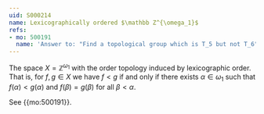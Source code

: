 ```yaml
---
uid: S000214
name: Lexicographically ordered $\mathbb Z^{\omega_1}$
refs:
- mo: 500191
  name: 'Answer to: "Find a topological group which is T_5 but not T_6"'
---
```


The space $X = \mathbb Z ^ {\omega_1}$ with the order topology induced by lexicographic order. 
That is, for $f,g \in X$ we have $f < g$ if and only if there exists $\alpha \in \omega_1$ such that $f(\alpha) < g(\alpha)$ and $f(\beta) = g(\beta)$ for all $\beta < \alpha$.

See {{mo:500191}}.
